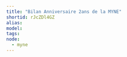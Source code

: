```yaml
---
title: "Bilan Anniversaire 2ans de la MYNE"
shortid: rJcZDl4GZ
alias: 
model: 
tags: 
node: 
  - myne
--- 
```

 